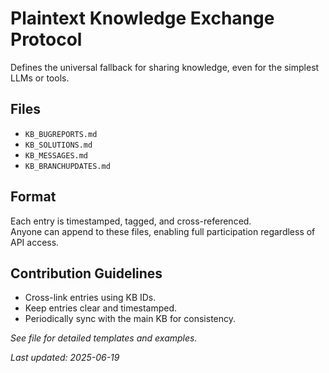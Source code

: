 # Plaintext Knowledge Exchange Protocol

Defines the universal fallback for sharing knowledge, even for the simplest LLMs or tools.

## Files

- `KB_BUGREPORTS.md`
- `KB_SOLUTIONS.md`
- `KB_MESSAGES.md`
- `KB_BRANCHUPDATES.md`

## Format

Each entry is timestamped, tagged, and cross-referenced.  
Anyone can append to these files, enabling full participation regardless of API access.

## Contribution Guidelines

- Cross-link entries using KB IDs.
- Keep entries clear and timestamped.
- Periodically sync with the main KB for consistency.

_See file for detailed templates and examples._

_Last updated: 2025-06-19_